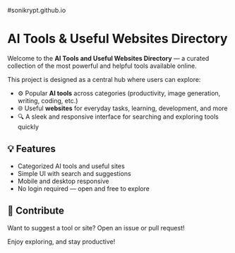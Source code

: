 #sonikrypt.github.io

# AI Tools & Useful Websites Directory

Welcome to the **AI Tools and Useful Websites Directory** — a curated collection of the most powerful and helpful tools available online.

This project is designed as a central hub where users can explore:

- ⚙️ Popular **AI tools** across categories (productivity, image generation, writing, coding, etc.)
- 🌐 Useful **websites** for everyday tasks, learning, development, and more
- 🔍 A sleek and responsive interface for searching and exploring tools quickly

## 💡 Features

- Categorized AI tools and useful sites  
- Simple UI with search and suggestions  
- Mobile and desktop responsive  
- No login required — open and free to explore  

## 🚀 Contribute

Want to suggest a tool or site? Open an issue or pull request!


Enjoy exploring, and stay productive!

